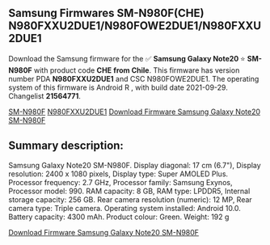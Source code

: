 <h2>Samsung Firmwares SM-N980F(CHE) N980FXXU2DUE1/N980FOWE2DUE1/N980FXXU2DUE1</h2>
Download the Samsung firmware for the ✅ <strong>Samsung Galaxy Note20 </strong> ⭐ <strong>SM-N980F</strong> with product code <strong>CHE</strong> <strong> from Chile</strong>. This firmware has version number PDA <strong>N980FXXU2DUE1</strong> and CSC N980FOWE2DUE1. The operating system of this firmware is Android R , with build date 2021-09-29. Changelist <strong>21564771</strong>.


[SM-N980F](https://samfirm.shop/samsung/model/SM-N980F)
[N980FXXU2DUE1](https://samfirm.shop/samsung/pda/N980FXXU2DUE1)
[Download Firmware Samsung Galaxy Note20 SM-N980F](https://samfirm.shop/samsung/firmware/461321)
<h2>Summary description:</h2>
<p>Samsung Galaxy Note20 SM-N980F. Display diagonal: 17 cm (6.7"), Display resolution: 2400 x 1080 pixels, Display type: Super AMOLED Plus. Processor frequency: 2.7 GHz, Processor family: Samsung Exynos, Processor model: 990. RAM capacity: 8 GB, RAM type: LPDDR5, Internal storage capacity: 256 GB. Rear camera resolution (numeric): 12 MP, Rear camera type: Triple camera. Operating system installed: Android 10.0. Battery capacity: 4300 mAh. Product colour: Green. Weight: 192 g</p>


[Download Firmware Samsung Galaxy Note20 SM-N980F](https://samfirm.shop/samsung/firmware/461321)
